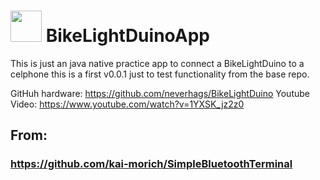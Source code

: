 # <img src="https://media.giphy.com/media/JTbmYYFBekAiCeVBmO/giphy.gif" width="50"> BikeLightDuinoApp

This is just an java native practice app to connect a BikeLightDuino to a celphone
this is a first v0.0.1 just to test functionality from the base repo.

GitHuh hardware: https://github.com/neverhags/BikeLightDuino
Youtube Video: https://www.youtube.com/watch?v=1YXSK_jz2z0

## From:
### https://github.com/kai-morich/SimpleBluetoothTerminal